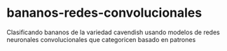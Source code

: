 # bananos-redes-convolucionales
Clasificando bananos de la variedad cavendish usando modelos de redes neuronales convolucionales que categoricen basado en patrones
